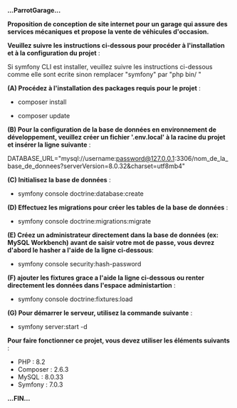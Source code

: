**...ParrotGarage...**


**Proposition de conception de site internet pour un garage qui assure des services mécaniques et propose la vente de véhicules d'occasion.**


**Veuillez suivre les instructions ci-dessous pour procéder à l'installation et à la configuration du projet** :

Si symfony CLI est installer, veuillez suivre les instructions ci-dessous comme elle sont ecrite sinon remplacer "symfony" par "php bin/ "


**(A) Procédez à l'installation des packages requis pour le projet** :

- composer install 
 
- composer update


**(B) Pour la configuration de la base de données en environnement de développement, veuillez créer un fichier '.env.local' à la racine du projet et insérer la ligne suivante** :

DATABASE_URL="mysql://username:password@127.0.0.1:3306/nom_de_la_base_de_donnees?serverVersion=8.0.32&charset=utf8mb4"


**(C) Initialisez la base de données** :

- symfony console doctrine:database:create


**(D) Effectuez les migrations pour créer les tables de la base de données** :

- symfony console doctrine:migrations:migrate


**(E) Créez un administrateur directement dans la base de données (ex: MySQL Workbench)**
**avant de saisir votre mot de passe, vous devrez d'abord le hasher a l'aide de la ligne ci-dessous**:

- symfony console security:hash-password


**(F) ajouter les fixtures grace a l'aide la ligne ci-dessous ou renter directement les données dans l'espace administartion** :

- symfony console doctrine:fixtures:load


**(G) Pour démarrer le serveur, utilisez la commande suivante** :

- symfony server:start -d


**Pour faire fonctionner ce projet, vous devez utiliser les éléments suivants** :

- PHP : 8.2
- Composer : 2.6.3
- MySQL : 8.0.33
- Symfony : 7.0.3


**...FIN...**